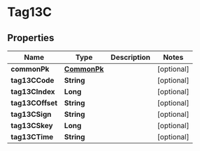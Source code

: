 # Tag13C

## Properties
Name | Type | Description | Notes
------------ | ------------- | ------------- | -------------
**commonPk** | [**CommonPk**](CommonPk.md) |  |  [optional]
**tag13CCode** | **String** |  |  [optional]
**tag13CIndex** | **Long** |  |  [optional]
**tag13COffset** | **String** |  |  [optional]
**tag13CSign** | **String** |  |  [optional]
**tag13CSkey** | **Long** |  |  [optional]
**tag13CTime** | **String** |  |  [optional]
